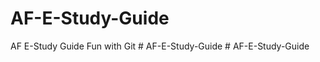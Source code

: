# AF-E-Study-Guide
AF E-Study Guide
Fun with Git
#   A F - E - S t u d y - G u i d e  
 #   A F - E - S t u d y - G u i d e  
 